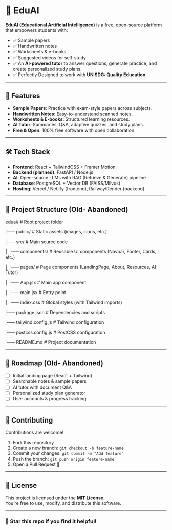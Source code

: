 # 📘 EduAI

**EduAI (Educational Artificial Intelligence)** is a free, open-source platform that empowers students with:  
- ✅ Sample papers  
- ✅ Handwritten notes  
- ✅ Worksheets & e-books  
- ✅ Suggested videos for self-study  
- ✅ An **AI-powered tutor** to answer questions, generate practice, and create personalized study plans.
- ✅ Perfectly Designed to work with **UN SDG: Quality Education**

---

## 🚀 Features
- **Sample Papers**: Practice with exam-style papers across subjects.  
- **Handwritten Notes**: Easy-to-understand scanned notes.  
- **Worksheets & E-books**: Structured learning resources.  
- **AI Tutor**: Summaries, Q&A, adaptive quizzes, and study plans.  
- **Free & Open**: 100% free software with open collaboration.  

---

## 🛠️ Tech Stack
- **Frontend**: React + TailwindCSS + Framer Motion  
- **Backend (planned)**: FastAPI / Node.js  
- **AI**: Open-source LLMs with RAG (Retrieve & Generate) pipeline  
- **Database**: PostgreSQL + Vector DB (FAISS/Milvus)  
- **Hosting**: Vercel / Netlify (frontend), Railway/Render (backend)  

---

## 📂 Project Structure (Old- Abandoned)

eduai/                # Root project folder

├── public/          # Static assets (images, icons, etc.)

├── src/             # Main source code

│   ├── components/  # Reusable UI components (Navbar, Footer, Cards, etc.)

│   ├── pages/       # Page components (LandingPage, About, Resources, AI Tutor)

│   ├── App.jsx      # Main app component

│   ├── main.jsx     # Entry point

│   └── index.css    # Global styles (with Tailwind imports)

├── package.json     # Dependencies and scripts

├── tailwind.config.js  # Tailwind configuration

├── postcss.config.js   # PostCSS configuration

└── README.md        # Project documentation

---

## 🚧 Roadmap (Old- Abandoned)
- [ ] Initial landing page (React + Tailwind)  
- [ ] Searchable notes & sample papers  
- [ ] AI tutor with document Q&A  
- [ ] Personalized study plan generator  
- [ ] User accounts & progress tracking  

---

## 🤝 Contributing
Contributions are welcome!  
1. Fork this repository  
2. Create a new branch: `git checkout -b feature-name`  
3. Commit your changes: `git commit -m "Add feature"`  
4. Push the branch: `git push origin feature-name`  
5. Open a Pull Request 🎉  

---

## 📜 License
This project is licensed under the **MIT License**.  
You’re free to use, modify, and distribute this software.

---

### 🌟 Star this repo if you find it helpful!
